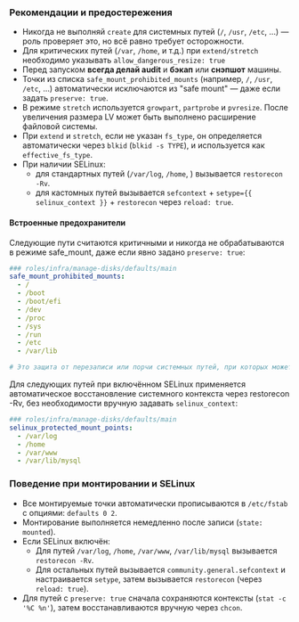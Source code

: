 ### Рекомендации и предостережения
- Никогда не выполняй `create` для системных путей (`/`, `/usr`, `/etc`, ...) — роль проверяет это, но всё равно требует осторожности.
- Для критических путей (`/var`, `/home`, и т.д.) при `extend/stretch`  необходимо указывать `allow_dangerous_resize: true`
- Перед запуском **всегда делай audit** и **бэкап** или **снэпшот** машины.
- Точки из списка `safe_mount_prohibited_mounts` (например, `/`, `/usr`, `/etc`, ...) автоматически исключаются из "safe mount" — даже если задать `preserve: true`.
- В режиме `stretch` используется `growpart`, `partprobe` и `pvresize`. После увеличения размера LV может быть выполнено расширение файловой системы.
- При `extend` и `stretch`, если не указан `fs_type`, он определяется автоматически через `blkid` (`blkid -s TYPE`), и используется как `effective_fs_type`.
- При наличии SELinux:
  - для стандартных путей (`/var/log`, `/home`, ) вызывается `restorecon -Rv`.
  - для кастомных путей вызывается `sefcontext` + `setype={{ selinux_context }}` + `restorecon` через `reload: true`.

#### Встроенные предохранители
Следующие пути считаются критичными и никогда не обрабатываются в режиме safe_mount, даже если явно задано `preserve: true`:
```yaml
### roles/infra/manage-disks/defaults/main
safe_mount_prohibited_mounts:
  - /
  - /boot
  - /boot/efi
  - /dev
  - /proc
  - /sys
  - /run
  - /etc
  - /var/lib

# Это защита от перезаписи или порчи системных путей, при которых может нарушиться загрузка или работа хоста.
```

Для следующих путей при включённом SELinux применяется автоматическое восстановление системного контекста через restorecon -Rv, без необходимости вручную задавать `selinux_context`:
```yaml
### roles/infra/manage-disks/defaults/main
selinux_protected_mount_points:
  - /var/log
  - /home
  - /var/www
  - /var/lib/mysql
```


### Поведение при монтировании и SELinux
- Все монтируемые точки автоматически прописываются в `/etc/fstab` с опциями: `defaults 0 2`.
- Монтирование выполняется немедленно после записи (`state: mounted`).
- Если SELinux включён:
  - Для путей `/var/log`, `/home`, `/var/www`, `/var/lib/mysql` вызывается `restorecon -Rv`.
  - Для остальных путей вызывается `community.general.sefcontext` и настраивается `setype`, затем вызывается `restorecon` (через `reload: true`).
- Для путей с `preserve: true` сначала сохраняются контексты (`stat -c '%C %n'`), затем восстанавливаются вручную через `chcon`.